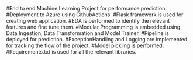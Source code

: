 #End to end Machine Learning Project for performance prediction.
#Deployment to Azure using GithubActions.
#Flask framework is used for creating web application.
#EDA is performed to identify the relevant features and fine tune them.
#Modular Programming is embedded using Data Ingestion, Data Transformation and Model Trainer.
#Pipeline is deployed for prediction.
#ExceptionHandling and Logging are implemented for tracking the flow of the project.
#Model pickling is performed.
#Requirements.txt is used for all the relevant libraries. 